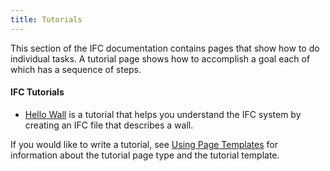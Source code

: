 ```yaml
---
title: Tutorials
---
```


This section of the IFC documentation contains pages that
show how to do individual tasks.
A tutorial page shows how to accomplish a goal each of which has a sequence of steps.

#### IFC Tutorials

* [Hello Wall](/docs/tutorials/hello-wall) is a tutorial that helps you understand the IFC system by creating an IFC file that describes a wall.


If you would like to write a tutorial, see
[Using Page Templates](/docs/contribute/page-templates/)
for information about the tutorial page type and the tutorial template.